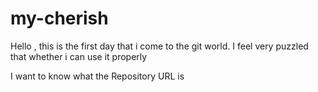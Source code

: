 # my-cherish

Hello , this is the first day that i come to the git world.
I feel very puzzled that whether i can use it properly

I want to know what the Repository URL is
